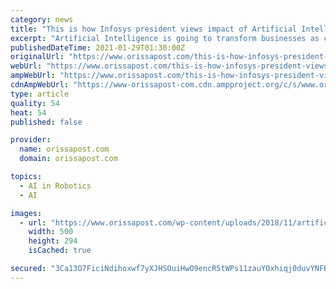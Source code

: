 ```yaml
---
category: news
title: "This is how Infosys president views impact of Artificial Intelligence on business"
excerpt: "Artificial Intelligence is going to transform businesses as companies are going to change their dynamics from a cost and customer perspective in a big way, IT major Infosys president Mohit Joshi said Thursday."
publishedDateTime: 2021-01-29T01:30:00Z
originalUrl: "https://www.orissapost.com/this-is-how-infosys-president-views-impact-of-artificial-intelligence-on-business/"
webUrl: "https://www.orissapost.com/this-is-how-infosys-president-views-impact-of-artificial-intelligence-on-business/"
ampWebUrl: "https://www.orissapost.com/this-is-how-infosys-president-views-impact-of-artificial-intelligence-on-business/"
cdnAmpWebUrl: "https://www-orissapost-com.cdn.ampproject.org/c/s/www.orissapost.com/this-is-how-infosys-president-views-impact-of-artificial-intelligence-on-business/"
type: article
quality: 54
heat: 54
published: false

provider:
  name: orissapost.com
  domain: orissapost.com

topics:
  - AI in Robotics
  - AI

images:
  - url: "https://www.orissapost.com/wp-content/uploads/2018/11/artificial-intelligence-AI-_1854.jpg"
    width: 500
    height: 294
    isCached: true

secured: "3Ca13O7FiciNdihoxwf7yXJHSOuiHwO9encR5tWPs11zauYOxhiqj0duvYNFBWd5dkowhDVT4a8v0aw44N0nhwJsQ/L2QlCYEOdFBZxsoN+arGZ7sCIR83Sgin1QcfoTIUIfxgPFpHE3zZzPmUXQYe4RsTT+rG3enXmGQhSNJs1V+VyBzZe9ao2UolrZZ0Ote2SrKW6ZHWKtyegDqTjXYZZj7nmP2DSGUMk+sbIrTwfE2RMOe6/W3V3gcF6aDezmezdi+yYLprs/ZIkQecbbY0EmwcNSlFv15IW+frXh/udgkU33WyR1i8VCcFvsux1EDn2lmRpEECxjYiOYONoC0g3vY8kj0mowtwgq3urllyM=;rzow3RyDwhwTHfS9ADjFRA=="
---
```


